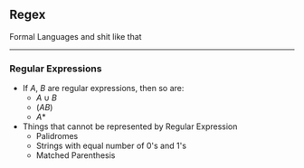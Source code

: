 ## Regex

Formal Languages and shit like that

--------------------------------------------------------------------------------------
### Regular Expressions
* If $A$, $B$ are regular expressions, then so are: 
	* $A\cup B$ 
	* $(AB)$
	* $A*$
* Things that cannot be represented by Regular Expression
	* Palidromes
	* Strings with equal number of 0's and 1's 
	* Matched Parenthesis